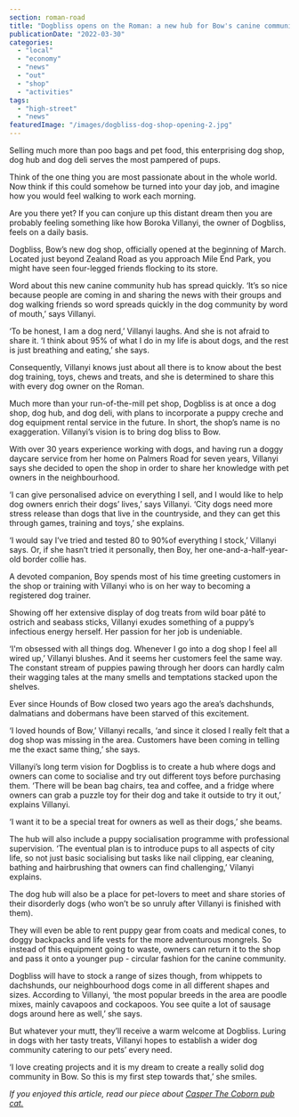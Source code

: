 ```yaml
---
section: roman-road
title: "Dogbliss opens on the Roman: a new hub for Bow's canine community"
publicationDate: "2022-03-30"
categories: 
  - "local"
  - "economy"
  - "news"
  - "out"
  - "shop"
  - "activities"
tags: 
  - "high-street"
  - "news"
featuredImage: "/images/dogbliss-dog-shop-opening-2.jpg"
---
```


Selling much more than poo bags and pet food, this enterprising dog shop, dog hub and dog deli serves the most pampered of pups. 

Think of the one thing you are most passionate about in the whole world. Now think if this could somehow be turned into your day job, and imagine how you would feel walking to work each morning. 

Are you there yet? If you can conjure up this distant dream then you are probably feeling something like how Boroka Villanyi, the owner of Dogbliss, feels on a daily basis. 

Dogbliss, Bow’s new dog shop, officially opened at the beginning of March.  Located just beyond Zealand Road as you approach Mile End Park, you might have seen four-legged friends flocking to its store.

Word about this new canine community hub has spread quickly. ‘It’s so nice because people are coming in and sharing the news with their groups and dog walking friends so word spreads quickly in the dog community by word of mouth,’ says Villanyi.  

‘To be honest, I am a dog nerd,’ Villanyi laughs. And she is not afraid to share it. ‘I think about 95% of what I do in my life is about dogs, and the rest is just breathing and eating,’ she says. 

Consequently, Villanyi knows just about all there is to know about the best dog training, toys, chews and treats, and she is determined to share this with every dog owner on the Roman.  

Much more than your run-of-the-mill pet shop, Dogbliss is at once a dog shop, dog hub, and dog deli, with plans to incorporate a puppy creche and dog equipment rental service in the future. In short, the shop’s name is no exaggeration. Villanyi’s vision is to bring dog bliss to Bow. 

With over 30 years experience working with dogs, and having run a doggy daycare service from her home on Palmers Road for seven years, Villanyi says she decided to open the shop in order to share her knowledge with pet owners in the neighbourhood. 

‘I can give personalised advice on everything I sell, and I would like to help dog owners enrich their dogs’ lives,’ says Villanyi. ‘City dogs need more stress release than dogs that live in the countryside, and they can get this through games, training and toys,’ she explains. 

‘I would say I’ve tried and tested 80 to 90%of everything I stock,’ Villanyi says. Or, if she hasn’t tried it personally, then Boy, her one-and-a-half-year-old border collie has. 

A devoted companion, Boy spends most of his time greeting customers in the shop or training with Villanyi who is on her way to becoming a registered dog trainer. 

Showing off her extensive display of dog treats from wild boar pâté to ostrich and seabass sticks, Villanyi exudes something of a puppy’s infectious energy herself. Her passion for her job is undeniable. 

‘I'm obsessed with all things dog. Whenever I go into a dog shop I feel all wired up,’ Villanyi blushes. And it seems her customers feel the same way. The constant stream of puppies pawing through her doors can hardly calm their wagging tales at the many smells and temptations stacked upon the shelves. 

Ever since Hounds of Bow closed two years ago the area’s dachshunds, dalmatians and dobermans have been starved of this excitement. 

‘I loved hounds of Bow,’ Villanyi recalls, ‘and since it closed I really felt that a dog shop was missing in the area. Customers have been coming in telling me the exact same thing,’ she says. 

Villanyi’s long term vision for Dogbliss is to create a hub where dogs and owners can come to socialise and try out different toys before purchasing them. ‘There will be bean bag chairs, tea and coffee, and a fridge where owners can grab a puzzle toy for their dog and take it outside to try it out,’ explains Villanyi. 

‘I want it to be a special treat for owners as well as their dogs,’ she beams. 

The hub will also include a puppy socialisation programme with professional supervision. ‘The eventual plan is to introduce pups to all aspects of city life, so not just basic socialising but tasks like nail clipping, ear cleaning, bathing and hairbrushing that owners can find challenging,’ Vilanyi explains. 

The dog hub will also be a place for pet-lovers to meet and share stories of their disorderly dogs (who won’t be so unruly after Villanyi is finished with them). 

They will even be able to rent puppy gear from coats and medical cones, to doggy backpacks and life vests for the more adventurous mongrels. So instead of this equipment going to waste, owners can return it to the shop and pass it onto a younger pup - circular fashion for the canine community. 

Dogbliss will have to stock a range of sizes though, from whippets to dachshunds, our neighbourhood dogs come in all different shapes and sizes. According to Villanyi, ‘the most popular breeds in the area are poodle mixes, mainly cavapoos and cockapoos. You see quite a lot of sausage dogs around here as well,’ she says. 

But whatever your mutt, they’ll receive a warm welcome at Dogbliss. Luring in dogs with her tasty treats, Villanyi hopes to establish a wider dog community catering to our pets’ every need. 

‘I love creating projects and it is my dream to create a really solid dog community in Bow. So this is my first step towards that,’ she smiles.

_If you enjoyed this article, read our piece about [Casper The Coborn pub cat.](https://romanroadlondon.com/bow-residents-mourn-loss-kasper-coborn-pub-cat/)_
